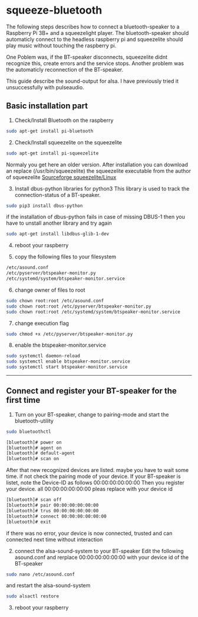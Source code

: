 # squeeze-bluetooth

The following steps describes how to connect a bluetooth-speaker to a Raspberry Pi 3B+ 
and a squeezelight player.
The bluetooth-speaker should automaticly connect to the headless raspberry pi and squeezelite should play
music without touching the raspberry pi.

One Poblem was, if the BT-speaker disconnects, squeezelite didnt recognize this, create errors and the service stops.
Another problem was the automaticly reconnection of the BT-speaker.

This guide describe the sound-output for alsa. I have previously tried it unsuccessfully with pulseaudio.

## Basic installation part

1. Check/Install Bluetooth on the raspberry

```bash
sudo apt-get install pi-bluetooth
```

2. Check/Install squeezelite on the squeezelite

```bash
sudo apt-get install pi-squeezelite
```

Normaly you get here an older version. After installation you can download an replace (/usr/bin/squeezelite) the squeezelite executable from the author of squeezelite
[Sourceforge squeezelite/Linux](https://sourceforge.net/projects/lmsclients/files/squeezelite/linux/)

3. Install dbus-python libraries for python3
This library is used to track the connection-status of a BT-speaker. 

```bash
sudo pip3 install dbus-python
```

if the installation of dbus-python fails in case of missing DBUS-1 then you have to unstall another library and try again

```bash
sudo apt-get install libdbus-glib-1-dev
```

4. reboot your raspberry

5. copy the following files to your filesystem

```bash
/etc/asound.conf
/etc/pyserver/btspeaker-monitor.py
/etc/systemd/system/btspeaker-monitor.service
```

6. change owner of files to root

```bash
sudo chown root:root /etc/asound.conf
sudo chown root:root /etc/pyserver/btspeaker-monitor.py
sudo chown root:root /etc/systemd/system/btspeaker-monitor.service
```

7. change execution flag

```bash
sudo chmod +x /etc/pyserver/btspeaker-monitor.py
```

8. enable the btspeaker-monitor.service

```bash
sudo systemctl daemon-reload
sudo systemctl enable btspeaker-monitor.service
sudo systemctl start btspeaker-monitor.service
```

---
## Connect and register your BT-speaker for the first time

1. Turn on your BT-speaker, change to pairing-mode and start the bluetooth-utility

```bash
sudo bluetoothctl 
```

```bash
[bluetooth]# power on
[bluetooth]# agent on
[bluetooth]# default-agent
[bluetooth]# scan on
```

After that new recognized devices are listed. maybe you have to wait some time. if not check the pairing mode of your device.
If your BT-speaker is listet, note the Device-ID as follows 00:00:00:00:00:00
Then you register your device. all 00:00:00:00:00:00 pleas replace with your device id

```bash
[bluetooth]# scan off
[bluetooth]# pair 00:00:00:00:00:00
[bluetooth]# trus 00:00:00:00:00:00
[bluetooth]# connect 00:00:00:00:00:00
[bluetooth]# exit
```
if there was no error, your device is now connected, trusted and can connected next time without interaction

2. connect the alsa-sound-system to your BT-speaker
Edit the following asound.conf and rerplace 00:00:00:00:00:00 with your device id of the BT-speaker

```bash
sudo nano /etc/asound.conf
```
and restart the alsa-sound-system

```bash
sudo alsactl restore
```

3. reboot your raspberry
